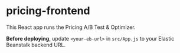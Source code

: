 # pricing-frontend

This React app runs the Pricing A/B Test & Optimizer. 

**Before deploying**, update `<your-eb-url>` in `src/App.js` to your Elastic Beanstalk backend URL.
